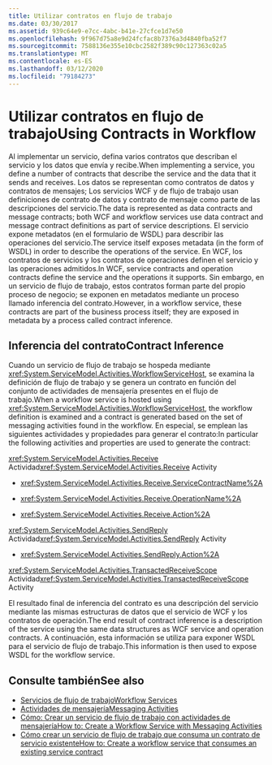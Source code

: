 ```yaml
---
title: Utilizar contratos en flujo de trabajo
ms.date: 03/30/2017
ms.assetid: 939c64e9-e7cc-4abc-b41e-27cfce1d7e50
ms.openlocfilehash: 9f967d75a8e9d24fcfac8b7376a3d4840fba52f7
ms.sourcegitcommit: 7588136e355e10cbc2582f389c90c127363c02a5
ms.translationtype: MT
ms.contentlocale: es-ES
ms.lasthandoff: 03/12/2020
ms.locfileid: "79184273"
---
```

# <a name="using-contracts-in-workflow"></a><span data-ttu-id="132d3-102">Utilizar contratos en flujo de trabajo</span><span class="sxs-lookup"><span data-stu-id="132d3-102">Using Contracts in Workflow</span></span>
<span data-ttu-id="132d3-103">Al implementar un servicio, defina varios contratos que describan el servicio y los datos que envía y recibe.</span><span class="sxs-lookup"><span data-stu-id="132d3-103">When implementing a service, you define a number of contracts that describe the service and the data that it sends and receives.</span></span> <span data-ttu-id="132d3-104">Los datos se representan como contratos de datos y contratos de mensajes; Los servicios WCF y de flujo de trabajo usan definiciones de contrato de datos y contrato de mensaje como parte de las descripciones del servicio.</span><span class="sxs-lookup"><span data-stu-id="132d3-104">The data is represented as data contracts and message contracts; both WCF and workflow services use data contract and message contract definitions as part of service descriptions.</span></span> <span data-ttu-id="132d3-105">El servicio expone metadatos (en el formulario de WSDL) para describir las operaciones del servicio.</span><span class="sxs-lookup"><span data-stu-id="132d3-105">The service itself exposes metadata (in the form of WSDL) in order to describe the operations of the service.</span></span> <span data-ttu-id="132d3-106">En WCF, los contratos de servicios y los contratos de operaciones definen el servicio y las operaciones admitidos.</span><span class="sxs-lookup"><span data-stu-id="132d3-106">In WCF, service contracts and operation contracts define the service and the operations it supports.</span></span> <span data-ttu-id="132d3-107">Sin embargo, en un servicio de flujo de trabajo, estos contratos forman parte del propio proceso de negocio; se exponen en metadatos mediante un proceso llamado inferencia del contrato.</span><span class="sxs-lookup"><span data-stu-id="132d3-107">However, in a workflow service, these contracts are part of the business process itself; they are exposed in metadata by a process called contract inference.</span></span>  
  
## <a name="contract-inference"></a><span data-ttu-id="132d3-108">Inferencia del contrato</span><span class="sxs-lookup"><span data-stu-id="132d3-108">Contract Inference</span></span>  
 <span data-ttu-id="132d3-109">Cuando un servicio de flujo de trabajo se hospeda mediante <xref:System.ServiceModel.Activities.WorkflowServiceHost>, se examina la definición de flujo de trabajo y se genera un contrato en función del conjunto de actividades de mensajería presentes en el flujo de trabajo.</span><span class="sxs-lookup"><span data-stu-id="132d3-109">When a workflow service is hosted using <xref:System.ServiceModel.Activities.WorkflowServiceHost>, the workflow definition is examined and a contract is generated based on the set of messaging activities found in the workflow.</span></span> <span data-ttu-id="132d3-110">En especial, se emplean las siguientes actividades y propiedades para generar el contrato:</span><span class="sxs-lookup"><span data-stu-id="132d3-110">In particular the following activities and properties are used to generate the contract:</span></span>  
  
 <span data-ttu-id="132d3-111"><xref:System.ServiceModel.Activities.Receive> Actividad</span><span class="sxs-lookup"><span data-stu-id="132d3-111"><xref:System.ServiceModel.Activities.Receive> Activity</span></span>  
  
- <xref:System.ServiceModel.Activities.Receive.ServiceContractName%2A>  
  
- <xref:System.ServiceModel.Activities.Receive.OperationName%2A>
  
- <xref:System.ServiceModel.Activities.Receive.Action%2A>

 <span data-ttu-id="132d3-112"><xref:System.ServiceModel.Activities.SendReply> Actividad</span><span class="sxs-lookup"><span data-stu-id="132d3-112"><xref:System.ServiceModel.Activities.SendReply> Activity</span></span>  
  
- <xref:System.ServiceModel.Activities.SendReply.Action%2A>  
  
 <span data-ttu-id="132d3-113"><xref:System.ServiceModel.Activities.TransactedReceiveScope> Actividad</span><span class="sxs-lookup"><span data-stu-id="132d3-113"><xref:System.ServiceModel.Activities.TransactedReceiveScope> Activity</span></span>  
  
 <span data-ttu-id="132d3-114">El resultado final de inferencia del contrato es una descripción del servicio mediante las mismas estructuras de datos que el servicio de WCF y los contratos de operación.</span><span class="sxs-lookup"><span data-stu-id="132d3-114">The end result of contract inference is a description of the service using the same data structures as WCF service and operation contracts.</span></span> <span data-ttu-id="132d3-115">A continuación, esta información se utiliza para exponer WSDL para el servicio de flujo de trabajo.</span><span class="sxs-lookup"><span data-stu-id="132d3-115">This information is then used to expose WSDL for the workflow service.</span></span>  
  
## <a name="see-also"></a><span data-ttu-id="132d3-116">Consulte también</span><span class="sxs-lookup"><span data-stu-id="132d3-116">See also</span></span>

- [<span data-ttu-id="132d3-117">Servicios de flujo de trabajo</span><span class="sxs-lookup"><span data-stu-id="132d3-117">Workflow Services</span></span>](../../../../docs/framework/wcf/feature-details/workflow-services.md)
- [<span data-ttu-id="132d3-118">Actividades de mensajería</span><span class="sxs-lookup"><span data-stu-id="132d3-118">Messaging Activities</span></span>](../../../../docs/framework/wcf/feature-details/messaging-activities.md)
- [<span data-ttu-id="132d3-119">Cómo: Crear un servicio de flujo de trabajo con actividades de mensajería</span><span class="sxs-lookup"><span data-stu-id="132d3-119">How to: Create a Workflow Service with Messaging Activities</span></span>](../../../../docs/framework/wcf/feature-details/how-to-create-a-workflow-service-with-messaging-activities.md)
- [<span data-ttu-id="132d3-120">Cómo crear un servicio de flujo de trabajo que consuma un contrato de servicio existente</span><span class="sxs-lookup"><span data-stu-id="132d3-120">How to: Create a workflow service that consumes an existing service contract</span></span>](../../../../docs/framework/windows-workflow-foundation/how-to-create-a-workflow-service-that-consumes-an-existing-service-contract.md)
